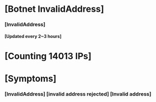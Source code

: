 # [Botnet InvalidAddress]
### [InvalidAddress]
#### [Updated every 2~3 hours]

# [Counting 14013 IPs]

# [Symptoms] 

###   [InvalidAddress] [invalid address rejected] [Invalid address]
